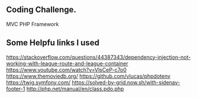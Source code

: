 Coding Challenge.
--

MVC PHP Framework

Some Helpfu links I used
--
https://stackoverflow.com/questions/44387343/dependency-injection-not-working-with-league-route-and-league-container
https://www.youtube.com/watch?v=VlsCeP-c7o0
https://www.themoviedb.org/
https://github.com/vlucas/phpdotenv
https://twig.symfony.com/
https://solved-by-grid.now.sh/with-sidenav-footer-1
http://php.net/manual/en/class.pdo.php
